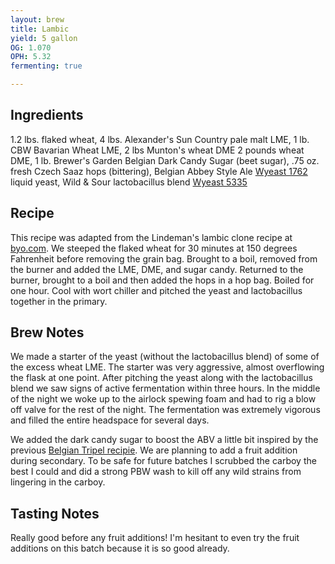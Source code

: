 ```yaml
---
layout: brew
title: Lambic
yield: 5 gallon
OG: 1.070
OPH: 5.32
fermenting: true

---
```


## Ingredients
1.2 lbs. flaked wheat, 4 lbs. Alexander's Sun Country pale malt LME, 1 lb. CBW Bavarian Wheat LME, 2 lbs Munton's wheat DME 2 pounds wheat DME, 1 lb. Brewer's Garden Belgian Dark Candy Sugar (beet sugar), .75 oz. fresh Czech Saaz hops (bittering), Belgian Abbey Style Ale [Wyeast 1762](http://www.wyeastlab.com/yeast-strain/belgian-abbey-style-ale-ii) liquid yeast, Wild & Sour lactobacillus blend [Wyeast 5335](http://www.wyeastlab.com/yeast-strain/lactobacillus)

## Recipe
This recipe was adapted from the Lindeman's lambic clone recipe at [byo.com](https://byo.com/mead/item/1749-lindemans-lambic-clone). We steeped the flaked wheat for 30 minutes at 150 degrees Fahrenheit before removing the grain bag. Brought to a boil, removed from the burner and added the LME, DME, and sugar candy. Returned to the burner, brought to a boil and then added the hops in a hop bag. Boiled for one hour. Cool with wort chiller and pitched the yeast and lactobacillus together in the primary.

## Brew Notes
We made a starter of the yeast (without the lactobacillus blend) of some of the excess wheat LME. The starter was very aggressive, almost overflowing the flask at one point. After pitching the yeast along with the lactobacillus blend we saw signs of active fermentation within three hours. In the middle of the night we woke up to the airlock spewing foam and had to rig a blow off valve for the rest of the night. The fermentation was extremely vigorous and filled the entire headspace for several days. 

We added the dark candy sugar to boost the ABV a little bit inspired by the previous [Belgian Tripel recipie](/BrewLog/belgian-tripel/). We are planning to add a fruit addition during secondary. To be safe for future batches I scrubbed the carboy the best I could and did a strong PBW wash to kill off any wild strains from lingering in the carboy.

## Tasting Notes
Really good before any fruit additions! I'm hesitant to even try the fruit additions on this batch because it is so good already. 
